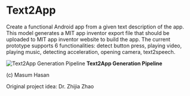 # Text2App
Create a functional Android app from a given text description of the app. This model generates a MIT app inventor export file that should be uploaded to MIT app inventor website to build the app. The current prototype supports 6 functionalities: detect button press, playing video, playing music, detecting acceleration, opening camera, text2speech. 

![Text2App Generation Pipeline](https://raw.githubusercontent.com/Masum06/Text2App/master/text2app_diagram.jpg)
**Text2App Generation Pipeline**

(c) Masum Hasan

Original project idea: Dr. Zhijia Zhao
